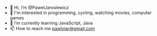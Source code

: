 - 👋 Hi, I’m @PawelJarosiewicz
- 👀 I'm interested in programming, cycling, watching movies, computer games
- 🌱 I’m currently learning JavaScript, Java
- 📫 How to reach me pawlojar@gmail.com

<!---
PawelJarosiewicz/PawelJarosiewicz is a ✨ special ✨ repository because its `README.md` (this file) appears on your GitHub profile.
You can click the Preview link to take a look at your changes.
--->
